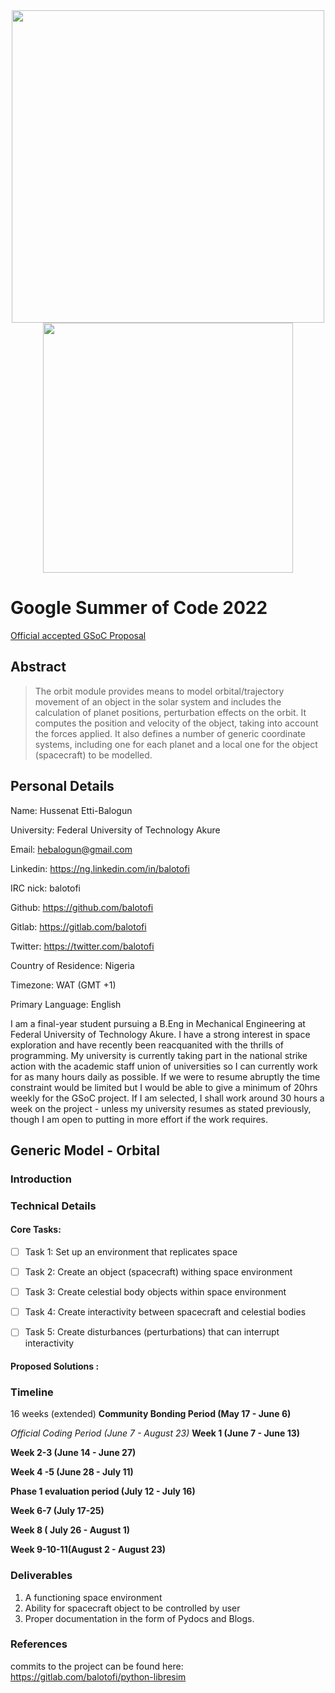 <div id="header" align="center">
<img src="https://user-images.githubusercontent.com/100206676/171044297-58d64ef7-38e2-4d20-9a14-3c9d04083eb1.png"![gsoc]() width="500"/>
</div>
 
<div id="header" align="center">
<img src="https://user-images.githubusercontent.com/100206676/171044355-a1331115-6368-40f7-8061-3179192dca81.png"![logo_librecube_1604]() width="400"/>
</div>


# Google Summer of Code 2022
[Official accepted GSoC Proposal](https://summerofcode.withgoogle.com/proposals/details/D1pLcuWe)

## Abstract
> The orbit module provides means to model orbital/trajectory movement of an object in the solar system and includes the calculation of planet positions, perturbation effects on the orbit. It computes the position and velocity of the object, taking into account the forces applied. It also defines a number of generic coordinate systems, including one for each planet and a local one for the object (spacecraft) to be modelled.

## Personal Details

Name: Hussenat Etti-Balogun

University: Federal University of Technology Akure

Email: hebalogun@gmail.com

Linkedin: https://ng.linkedin.com/in/balotofi

IRC nick: balotofi

Github: https://github.com/balotofi

Gitlab: https://gitlab.com/balotofi

Twitter: https://twitter.com/balotofi

Country of Residence: Nigeria

Timezone: WAT (GMT +1)

Primary Language: English

I am a final-year student pursuing a B.Eng in Mechanical Engineering at Federal University of Technology Akure. I have a strong interest in space exploration and have recently been reacquanited with the thrills of programming. My university is currently taking part in the national strike action with the academic staff union of universities so I can currently work for as many hours daily as possible. If we were to resume abruptly the time constraint would be limited but I would be able to give a minimum of 20hrs weekly for the GSoC project. If I am selected, I shall work around 30 hours a week on the project - unless my university resumes as stated previously, though I am open to putting in more effort if the work requires.

## Generic Model - Orbital

### Introduction


### Technical Details
#### Core Tasks:
- [ ] Task 1: Set up an environment that replicates space
- [ ] Task 2: Create an object (spacecraft) withing space environment
- [ ] Task 3: Create celestial body objects within space environment
- [ ] Task 4: Create interactivity between spacecraft and celestial bodies
- [ ] Task 5: Create disturbances (perturbations) that can interrupt interactivity


#### Proposed Solutions :



### Timeline
16 weeks (extended)
**Community Bonding Period (May 17 - June 6)**


*Official Coding Period (June 7 - August 23)*
**Week 1 (June 7 - June 13)**


**Week 2-3 (June 14 - June 27)**


**Week 4 -5 (June 28 - July 11)**


**Phase 1 evaluation period (July 12 - July 16)**


**Week 6-7 (July 17-25)**



**Week 8 ( July 26 - August 1)**


**Week 9-10-11(August 2 - August 23)**



### Deliverables
1. A functioning space environment
2. Ability for spacecraft object to be controlled by user
3. Proper documentation in the form of Pydocs and Blogs.


### References
commits to the project can be found here: https://gitlab.com/balotofi/python-libresim
